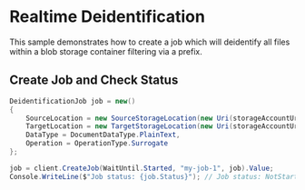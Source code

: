 # Realtime Deidentification

This sample demonstrates how to create a job which will deidentify all files within a blob storage container filtering via a prefix.

## Create Job and Check Status

```C# Snippet:AzHealthDeidSample2_CreateJob
DeidentificationJob job = new()
{
    SourceLocation = new SourceStorageLocation(new Uri(storageAccountUrl), "folder1/", new string[] { "*" }),
    TargetLocation = new TargetStorageLocation(new Uri(storageAccountUrl), "output_path"),
    DataType = DocumentDataType.PlainText,
    Operation = OperationType.Surrogate
};

job = client.CreateJob(WaitUntil.Started, "my-job-1", job).Value;
Console.WriteLine($"Job status: {job.Status}"); // Job status: NotStarted
```
